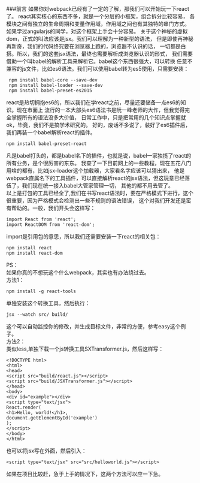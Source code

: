 ###前言
如果你对webpack已经有了一定的了解，那我们可以开始玩一下react了。
react其实核心的东西不多，就是一个分层的小框架，组合拆分比较容易，
各模块之间有独立的生命周期和变量作用域，作用域之间也有其独特的串门方式。
如果学过angularjs的同学，对这个框架上手会十分容易。
关于这个神秘的虚拟dom，正式的叫法应该是jsx。我们可以理解为一种新型的语法，
但是即使再神秘再新奇，我们的代码终究要在浏览器上跑的，浏览器不认识的话，
一切都是白搭。所以，我们的这套jsx语法，最终也需要解析成浏览器认识的形式，
我们需要借助一个叫babel的解析工具来解析它。babel这个东西很强大，可以转换
任意不兼容的js文件，比如es6语法。我们可以使用babel转为es5使用，只需要安装：

```
 npm install babel-core --save-dev
 npm install babel-loader --save-dev
 npm install babel-preset-es2015
```
react是热切拥抱es6的，所以我们在学react之前，尽量还要储备一点es6的知识。现在市面上
流行的一本大部头es6语法书是阮一峰老师的大作，但我觉得完全掌握所有的语法没多大价值，
日常工作中，只是把常用的几个知识点掌握就ok，毕竟，我们不是搞学术研究的。
好的，废话不多说了，装好了es6插件后，我们再装一个babel解析react的插件。

```
npm install babel-preset-react

```
凡是babel打头的，都是babel名下的插件，也就是说，babel一家独揽了react的所有业务，是个很厉害的东东。
我查了一下目前网上的一些教程，现在五花八门用啥的都有，比如jsx-loader这个加载器，大家看名字应该可以猜出来，
他是webpack直属名下的工具插件，可以直接解析react的jsx语法，但这玩意已经落伍了，我们现在统一接入babel大管家管理一切，
其他的都不用去管了。<br />
以上是打包的工具已经全了,我们在书写react语法时，要在严格模式下进行，这个很重要，因为严格模式会检测出一些不规则的语法错误，
这个对我们开发还是蛮有帮助的。一般，我们开头会这样写：
```
import React from 'react';
import ReactDOM from 'react-dom';
```
import是引用包的意思，所以我们还需要安装一下react的相关包：

```
npm install react
npm install react-dom
```
PS：<br />
如果你真的不想玩这个什么webpack，其实也有办法绕过去。<br />
方法1：<br />

```
npm install -g react-tools
```
单独安装这个转换工具，然后执行：

```
jsx --watch src/ build/
```
这个可以自动监控你的修改，并生成目标文件，非常的方便，参考easy这个例子。<br />
方法2：<br />
类似less,单独下载一个js转换工具SXTransformer.js，然后这样写：

```
<!DOCTYPE html>
<html>
<head>
<script src="build/react.js"></script>
<script src="build/JSXTransformer.js"></script>
</head>
<body>
<div id="example"></div>
<script type="text/jsx">
React.render(
<h1>Hello, world!</h1>,
document.getElementById('example')
);
</script>
</body>
</html>
```

也可以将jsx写在外面，然后引入：

```
<script type="text/jsx" src="src/helloworld.js"></script>
```
如果在项目比较赶，急于上手的情况下，这两个方法可以应一下急。